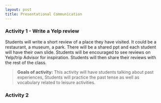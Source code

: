 ```yaml
---
layout: post
title: Presentational Communication
---
```


### Activity 1 - Write a Yelp review

Students will write a short review of a place they have visited. It could be a restaurant, a museum, a park. There will be a shared ppt and each student will have their own slide. Students will be encouraged to see reviews on Yelp/trip Advisor for inspiration. Students will then share their reviews with the rest of the class.

> **Goals of activity:** This activity will have students talking about past experiences, Students will practice the past tense as well as vocabulary related to leisure activities.
> 

### Activity 2